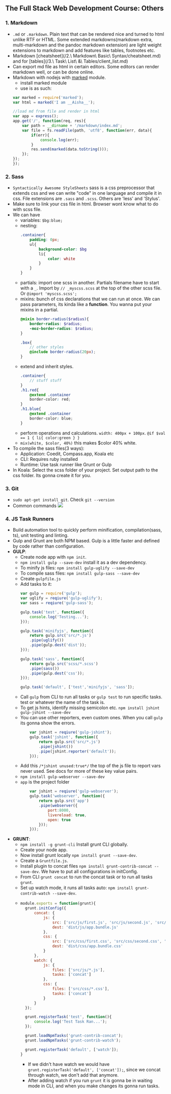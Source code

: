 ## The Full Stack Web Development Course: Others

### 1. Markdown
- `.md` or `.markdown`. Plain text that can be rendered nice and turned to html unlike RTF or HTML. Some extended markdowns(markdown extra, multi-markdown and the pandoc markdown extension) are light weight extensions to markdown and add features like tables, footnotes etc.
- Markdown [cheatsheet](/2.\ Markdown\ Basic\ Syntax/cheatsheet.md) and for [tables](/3.\ Task\ List\ &\ Tables/client_list.md)
- Can export md file as html in certain editors. Some editors can render markdown well, or can be done online.
- Markdown with nodejs with [marked](https://github.com/markedjs/marked) module.
    - install marked module
    - use is as such: 
    ```javascript
    var marked = require('marked'); 
    var html = marked('I am __Aisha__');

    //load md from file and render in html
    var app = express();
    app.get('/', function(req, res){
        var path = __dirname + '/markdown/index.md';
        var file = fs.readFile(path, 'utf8', function(err, data){
            if(err){
                console.log(err);
            }
            res.send(marked(data.toString()));
        });
    });
	});
    ```

### 2. Sass
- `Syntactically Awesome StyleSheets` sass is a css preprocessor that extends css and we can write "code" in one language and compile it in css. File extensions are `.sass` and `.scss`. Others are 'less' and 'Stylus'.
- Make sure to link your css file in html. Browser wont know what to do with scss file.
- We can have 
    - variables: `$bg:blue;`
    - nesting:
        ```scss
        .container{
            padding: 0px;
            ul{
                background-color: $bg
                li{
                    color: white
                }
            }
        }
        ```
    - partials: import one scss in another. Partials filename have to start with a `_`. Import by `// _myscss.scss` at the top of the other scss file. Or `@import 'myscss.scss'; `
    - mixins: bunch of css declarations that we can run at once. We can pass parameters, its kinda like a **function**. You wanna put your mixins in a partial.
        ```scss
        @mixin border-radius($radius){
            border-radius: $radius;
            -moz-border-radius: $radius;
        }

        .box{
            // other styles
            @include border-radius(20px);
        }
        ```
    - extend and inherit styles. 
        ```scss
        .container{
            // stuff stuff
        }
        .h1.red{
            @extend .container
            border-color: red;
        }
        .h1.blue{
            @extend .container
            border-color: blue;
        }
        ```
    - perform operations and calculations. `width: 400px + 100px`. `@if $val == 1 { li{ color:green } }`
    - `mix(white, $color, 40%)` this makes $color 40% white.
- To compile the sass files(3 ways):
    - Application: Coedit, Compass.app, Koala etc
    - CLI: Requires ruby installed
    - Runtime: Use task runner like Grunt or Gulp
- In Koala: Select the scss folder of your project. Set output path to the css folder. Its gonna create it for you.

### 3. Git
- `sudo apt-get install git`. Check `git --version`
- Common commands ![](images/git.png)

### 4. JS Task Runners
- Build automation tool to quickly perform minification, compilation(sass, ts), unit testing and linting.
- Gulp and Grunt are both NPM based. Gulp is a little faster and defined by code rather than configuration. 
- **GULP**:
    - Create node app with `npm init`.
    - `npm install gulp --save-dev` install it as a dev dependency.
    - To minify js files: `npm install gulp-uglify --save-dev`
    - To compile sass files: `npm install gulp-sass --save-dev`
    - Create `gulpfile.js`
    - Add tasks to it:
        ```javascript
        var gulp = require('gulp');
        var uglify = reqiure('gulp-uglify');
        var sass = reqiure('gulp-sass');

        gulp.task('test', function({
            console.log('Testing...');
        }));

        gulp.task('minifyjs', function({
            return gulp.src('src/*.js')
            .pipe(uglify())
            .pipe(gulp.dest('dist'));
        }));

        gulp.task('sass', function({
            return gulp.src('scss/*.scss')
            .pipe(sass())
            .pipe(gulp.dest('css'));
        }));

        gulp.task('default', ['test','minifyjs', 'sass']);
        ```
    - Call `gulp` from CLI to run all tasks or `gulp test` to run specific tasks. test or whatever the name of the task is.
    - To get js hints, identify missing semicolon etc. `npm install jshint gulp-jshint --save-dev`
    - You can use other reporters, even custom ones. When you call `gulp` its gonna show the errors.
        ```javascript
            var jshint = reqiure('gulp-jshint');
            gulp.task('jshint', function({
                return gulp.src('src/*.js')
                .pipe(jshint())
                .pipe(jshint.reporter('default'));
            }));
        ```
    - Add this `/*jshint unused:true*/` the top of the js file to report vars never used. See docs for more of these key value pairs.
    - `npm install gulp-webserver --save-dev`
    - `app` is the project folder
        ```javascript
            var jshint = reqiure('gulp-webserver');
            gulp.task('webserver', function({
                return gulp.src('app')
                .pipe(webserver({
                    port:8000,
                    livereload: true,
                    open: true
                }));
            }));
        ```
- **GRUNT**:
    - `npm install -g grunt-cli` Install grunt CLI globally.
    - Create your node app.
    - Now install grunt locally `npm install grunt --save-dev`.
    - Create a `Gruntfile.js`.
    - Install plugin to concat files `npm install grunt-contrib-concat --save-dev`. We have to put all configurations in initConfig.
    - From CLI `grunt concat` to run the concat task or to run all tasks `grunt`.
    - Set up watch mode, it runs all tasks auto: `npm install grunt-contrib-watch --save-dev`. 
    - ```javascript
      module.exports = function(grunt){
        grunt.initConfig({
            concat: {
                js: {
                    src: ['src/js/first.js', 'src/js/second.js', 'src/js/third.js'],
                    dest: 'dist/js/app.bundle.js'
                },
                css: {
                    src: ['src/css/first.css', 'src/css/second.css', 'src/css/third.css'],
                    dest: 'dist/css/app.bundle.css'
                }
            },
            watch: {
                js: {
                    files: ['src/js/*.js'],
                    tasks: ['concat']
                },
                css: {
                    files: ['src/css/*.css'],
                    tasks: ['concat']
                }
            }
        });

        grunt.registerTask('test', function(){
            console.log('Test Task Ran...');
        });

        grunt.loadNpmTasks('grunt-contrib-concat');
        grunt.loadNpmTasks('grunt-contrib-watch');

        grunt.registerTask('default', ['watch']);
      }
      ```
      - If we didn't have watch we would have `grunt.registerTask('default', ['concat']);`, since we concat through watch, we don't add that anymore.
      - After adding watch if you run `grunt` it is gonna be in waiting mode in CLI, and when you make changes its gonna run tasks.